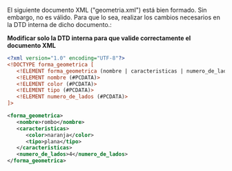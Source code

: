 El siguiente documento XML ("geometria.xml") está bien formado. Sin embargo, no es válido. Para que lo sea, realizar los cambios necesarios en la DTD interna de dicho documento.:


**Modificar solo la DTD interna para que valide correctamente el documento XML**

```xml
<?xml version="1.0" encoding="UTF-8"?>
<!DOCTYPE forma_geometrica [
   <!ELEMENT forma_geometrica (nombre | caracteristicas | numero_de_lados)>
   <!ELEMENT nombre (#PCDATA)>
   <!ELEMENT color (#PCDATA)>
   <!ELEMENT tipo (#PCDATA)>
   <!ELEMENT numero_de_lados (#PCDATA)>
]>

<forma_geometrica>
   <nombre>rombo</nombre>
   <caracteristicas>
      <color>naranja</color>
      <tipo>plana</tipo>
   </caracteristicas>
   <numero_de_lados>4</numero_de_lados>
</forma_geometrica>
```
